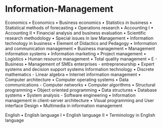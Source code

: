 # Information-Management

Economics
    • Economics
    • Business economics
    • Statistics in business
    • Statistical methods of forecasting
    • Operations research
    • Accounting I
    • Accounting II
    • Financial analysis and business evaluation
    • Scientific research methodology
    • Special issues in law
Management
    • Information technology in business
    • Element of Didactics and Pedagogy
    • Information and communication management
    • Business management
    • Management information systems
    • Information marketing
    • Project management
    • Logistics
    • Human resource management
    • Total quality management
    • E - Business
    • Management of SMEs enterprises - entrepreneurship
    • Expert systems and decision support systems
Information technology
    • Discrete mathematics - Linear algebra
    • Internet information management
    • Computer architecture
    • Computer operating systems 
    • Data communications - Computer networks
    • Computer algorithms
    • Structural programming
    • Object oriented programming
    • Data structures
    • Database systems
    • System analysis - Software engineering
    • Information management in client-server architecture 
    • Visual programming and User interface Design
    • Multimedia in information management 

English
    • English language I
    • English language II
    • Terminology in English language
